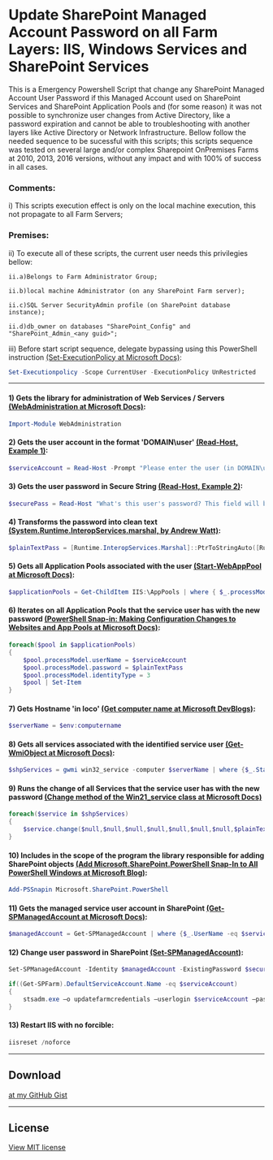 # Update SharePoint Managed Account Password on all Farm Layers: IIS, Windows Services and SharePoint Services
This is a Emergency Powershell Script that change any SharePoint Managed Account User Password if this Managed Account used on SharePoint Services and SharePoint Application Pools and (for some reason) it was not possible to synchronize user changes from Active Directory, like a password expiration and cannot be able to troubleshooting with another layers like Active Directory or Network Infrastructure.
Bellow follow the needed sequence to be sucessful with this scripts; this scripts sequence was tested on several large and/or complex Sharepoint OnPremises Farms at 2010, 2013, 2016 versions, without any impact and with 100% of success in all cases.

### Comments:

i) This scripts execution effect is only on the local machine execution, this not propagate to all Farm Servers;

### Premises:

ii) To execute all of these scripts, the current user needs this privilegies bellow:

	ii.a)Belongs to Farm Administrator Group;
	
	ii.b)local machine Administrator (on any SharePoint Farm server);
	
	ii.c)SQL Server SecurityAdmin profile (on SharePoint database instance);
	
	ii.d)db_owner on databases "SharePoint_Config" and "SharePoint_Admin_<any guid>";

iii) Before start script sequence, delegate bypassing using this PowerShell instruction [(Set-ExecutionPolicy at Microsoft Docs)](https://docs.microsoft.com/en-us/powershell/module/microsoft.powershell.security/set-executionpolicy):
```powershell
Set-Executionpolicy -Scope CurrentUser -ExecutionPolicy UnRestricted
```
---------------
#### 1) Gets the library for administration of Web Services / Servers [(WebAdministration at Microsoft Docs)](https://docs.microsoft.com/en-us/powershell/module/webadministration):
```powershell
Import-Module WebAdministration
```

#### 2) Gets the user account in the format 'DOMAIN\user' [(Read-Host, Example 1)](https://docs.microsoft.com/en-us/powershell/module/microsoft.powershell.utility/read-host):
```powershell
$serviceAccount = Read-Host -Prompt "Please enter the user (in DOMAIN\username format)."
```

#### 3) Gets the user password in Secure String [(Read-Host, Example 2)](https://docs.microsoft.com/en-us/powershell/module/microsoft.powershell.utility/read-host):
```powershell
$securePass = Read-Host "What's this user's password? This field will be encrypted:" -AsSecureString
```

#### 4) Transforms the password into clean text [(System.Runtime.InteropServices.marshal, by Andrew Watt)](https://books.google.com.br/books?id=lAvsnA5Ua68C&pg=PA214&lpg=PA214&dq=powershell+runtime.interopservices.marshal&source=bl&ots=XXJ_kHBLb5&sig=ACfU3U1-O-dyDEaq6N2EM0NmTzsmN20caA&hl=pt-BR&sa=X&ved=2ahUKEwjPor7ngbbjAhUBH7kGHWwGDSQ4ChDoATAJegQIAxAB#v=onepage&q=powershell%20runtime.interopservices.marshal&f=false):
```powershell
$plainTextPass = [Runtime.InteropServices.Marshal]::PtrToStringAuto([Runtime.InteropServices.Marshal]::SecureStringToBSTR($securePass))
```

#### 5) Gets all Application Pools associated with the user [(Start-WebAppPool at Microsoft Docs)](https://docs.microsoft.com/en-us/powershell/module/webadminstration/start-webapppool):
```powershell
$applicationPools = Get-ChildItem IIS:\AppPools | where { $_.processModel.userName -eq $serviceAccount }
```

#### 6) Iterates on all Application Pools that the service user has with the new password [(PowerShell Snap-in: Making Configuration Changes to Websites and App Pools at Microsoft Docs)](https://docs.microsoft.com/en-us/iis/manage/powershell/powershell-snap-in-making-simple-configuration-changes-to-web-sites-and-application-pools):
```powershell
foreach($pool in $applicationPools)
{
    $pool.processModel.userName = $serviceAccount
    $pool.processModel.password = $plainTextPass
    $pool.processModel.identityType = 3
    $pool | Set-Item
}
```

#### 7) Gets Hostname 'in loco' [(Get computer name at Microsoft DevBlogs)](https://devblogs.microsoft.com/scripting/powertip-use-powershell-to-get-computer-name/):
```powershell
$serverName = $env:computername
```

#### 8) Gets all services associated with the identified service user [(Get-WmiObject at Microsoft Docs)](https://docs.microsoft.com/en-us/powershell/module/microsoft.powershell.management/get-wmiobject):
```powershell
$shpServices = gwmi win32_service -computer $serverName | where {$_.StartName -eq $serviceAccount}
```

#### 9) Runs the change of all Services that the service user has with the new password [(Change method of the Win21_service class at Microsoft Docs)](https://docs.microsoft.com/pt-br/windows/win32/cimwin32prov/change-method-in-class-win32-service)
```powershell
foreach($service in $shpServices)
{
    $service.change($null,$null,$null,$null,$null,$null,$null,$plainTextPass)
}
```

#### 10) Includes in the scope of the program the library responsible for adding SharePoint objects [(Add Microsoft.SharePoint.PowerShell Snap-In to All PowerShell Windows at Microsoft Blog)](https://blogs.msdn.microsoft.com/kaevans/2011/11/14/add-microsoft-sharepoint-powershell-snap-in-to-all-powershell-windows/):
```powershell
Add-PSSnapin Microsoft.SharePoint.PowerShell
```

#### 11) Gets the managed service user account in SharePoint [(Get-SPManagedAccount at Microsoft Docs)](https://docs.microsoft.com/en-us/powershell/module/sharepoint-server/get-spmanagedaccount):
```powershell
$managedAccount = Get-SPManagedAccount | where {$_.UserName -eq $serviceAccount}
```

#### 12) Change user password in SharePoint [(Set-SPManagedAccount)](https://docs.microsoft.com/en-us/powershell/module/sharepoint-server/set-spmanagedaccount):
```powershell
Set-SPManagedAccount -Identity $managedAccount -ExistingPassword $securePass –UseExistingPassword $true

if((Get-SPFarm).DefaultServiceAccount.Name -eq $serviceAccount)
{
    stsadm.exe –o updatefarmcredentials –userlogin $serviceAccount –password $plainTextPass
}
```

#### 13) Restart IIS with no forcible:
```powershell
iisreset /noforce
```
----------------------
## Download

[at my GitHub Gist](https://gist.github.com/antonio-leonardo/a86d2fc714e3a4a6b20f8559e1ba7ad0)

----------------------
## License

[View MIT license](https://github.com/antonio-leonardo/UpdateSharePointManagedAccountPassword/blob/master/LICENSE)
